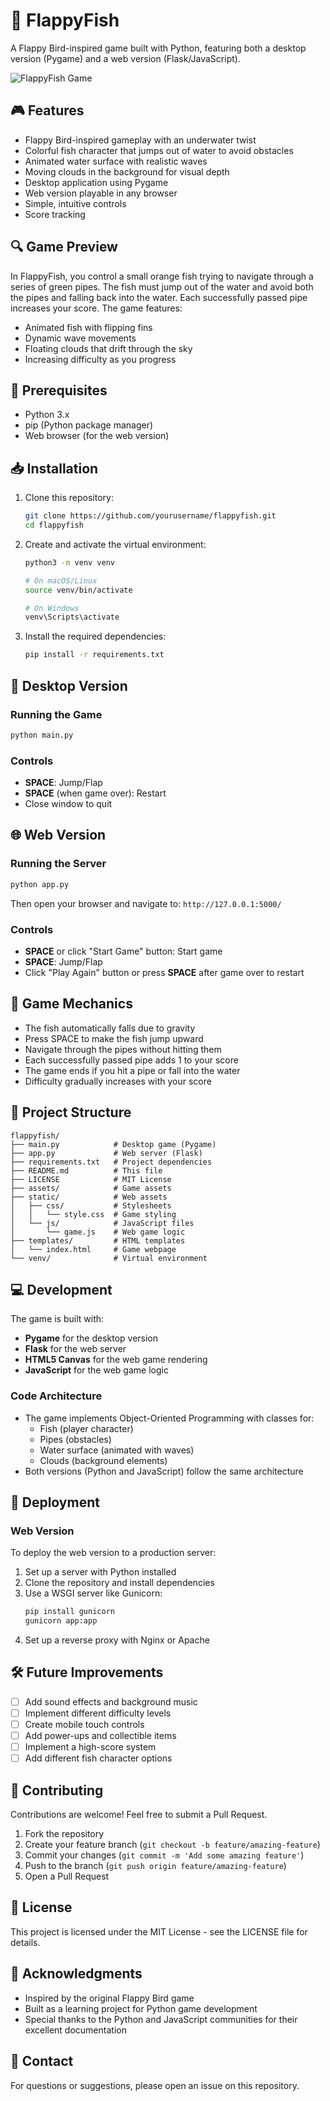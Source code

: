 # 🐠 FlappyFish

A Flappy Bird-inspired game built with Python, featuring both a desktop version (Pygame) and a web version (Flask/JavaScript).

![FlappyFish Game](assets/screenshot.png)

## 🎮 Features

- Flappy Bird-inspired gameplay with an underwater twist
- Colorful fish character that jumps out of water to avoid obstacles
- Animated water surface with realistic waves
- Moving clouds in the background for visual depth
- Desktop application using Pygame
- Web version playable in any browser
- Simple, intuitive controls
- Score tracking

## 🔍 Game Preview

In FlappyFish, you control a small orange fish trying to navigate through a series of green pipes. The fish must jump out of the water and avoid both the pipes and falling back into the water. Each successfully passed pipe increases your score. The game features:

- Animated fish with flipping fins
- Dynamic wave movements
- Floating clouds that drift through the sky
- Increasing difficulty as you progress

## 🔧 Prerequisites

- Python 3.x
- pip (Python package manager)
- Web browser (for the web version)

## 📥 Installation

1. Clone this repository:
   ```bash
   git clone https://github.com/yourusername/flappyfish.git
   cd flappyfish
   ```

2. Create and activate the virtual environment:
   ```bash
   python3 -m venv venv
   
   # On macOS/Linux
   source venv/bin/activate
   
   # On Windows
   venv\Scripts\activate
   ```

3. Install the required dependencies:
   ```bash
   pip install -r requirements.txt
   ```

## 🎲 Desktop Version

### Running the Game

```bash
python main.py
```

### Controls

- **SPACE**: Jump/Flap
- **SPACE** (when game over): Restart
- Close window to quit

## 🌐 Web Version

### Running the Server

```bash
python app.py
```

Then open your browser and navigate to: `http://127.0.0.1:5000/`

### Controls

- **SPACE** or click "Start Game" button: Start game
- **SPACE**: Jump/Flap
- Click "Play Again" button or press **SPACE** after game over to restart

## 🎯 Game Mechanics

- The fish automatically falls due to gravity
- Press SPACE to make the fish jump upward
- Navigate through the pipes without hitting them
- Each successfully passed pipe adds 1 to your score
- The game ends if you hit a pipe or fall into the water
- Difficulty gradually increases with your score

## 📁 Project Structure

```
flappyfish/
├── main.py            # Desktop game (Pygame)
├── app.py             # Web server (Flask)
├── requirements.txt   # Project dependencies
├── README.md          # This file
├── LICENSE            # MIT License
├── assets/            # Game assets
├── static/            # Web assets
│   ├── css/           # Stylesheets
│   │   └── style.css  # Game styling
│   └── js/            # JavaScript files
│       └── game.js    # Web game logic
├── templates/         # HTML templates
│   └── index.html     # Game webpage
└── venv/              # Virtual environment
```

## 💻 Development

The game is built with:
- **Pygame** for the desktop version
- **Flask** for the web server
- **HTML5 Canvas** for the web game rendering
- **JavaScript** for the web game logic

### Code Architecture

- The game implements Object-Oriented Programming with classes for:
  - Fish (player character)
  - Pipes (obstacles)
  - Water surface (animated with waves)
  - Clouds (background elements)
- Both versions (Python and JavaScript) follow the same architecture

## 🚀 Deployment

### Web Version

To deploy the web version to a production server:

1. Set up a server with Python installed
2. Clone the repository and install dependencies
3. Use a WSGI server like Gunicorn:
   ```bash
   pip install gunicorn
   gunicorn app:app
   ```
4. Set up a reverse proxy with Nginx or Apache

## 🛠️ Future Improvements

- [ ] Add sound effects and background music
- [ ] Implement different difficulty levels
- [ ] Create mobile touch controls
- [ ] Add power-ups and collectible items
- [ ] Implement a high-score system
- [ ] Add different fish character options

## 🤝 Contributing

Contributions are welcome! Feel free to submit a Pull Request.

1. Fork the repository
2. Create your feature branch (`git checkout -b feature/amazing-feature`)
3. Commit your changes (`git commit -m 'Add some amazing feature'`)
4. Push to the branch (`git push origin feature/amazing-feature`)
5. Open a Pull Request

## 📄 License

This project is licensed under the MIT License - see the LICENSE file for details.

## 🙏 Acknowledgments

- Inspired by the original Flappy Bird game
- Built as a learning project for Python game development
- Special thanks to the Python and JavaScript communities for their excellent documentation

## 📧 Contact

For questions or suggestions, please open an issue on this repository. 